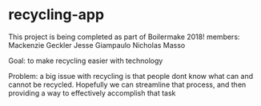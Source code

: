 # recycling-app

This project is being completed as part of Boilermake 2018!
members:
  Mackenzie Geckler
  Jesse Giampaulo
  Nicholas Masso

Goal: to make recycling easier with technology

Problem: a big issue with recycling is that people dont know what can and cannot be recycled. Hopefully we can streamline that process, and then providing a way to effectively accomplish that task
